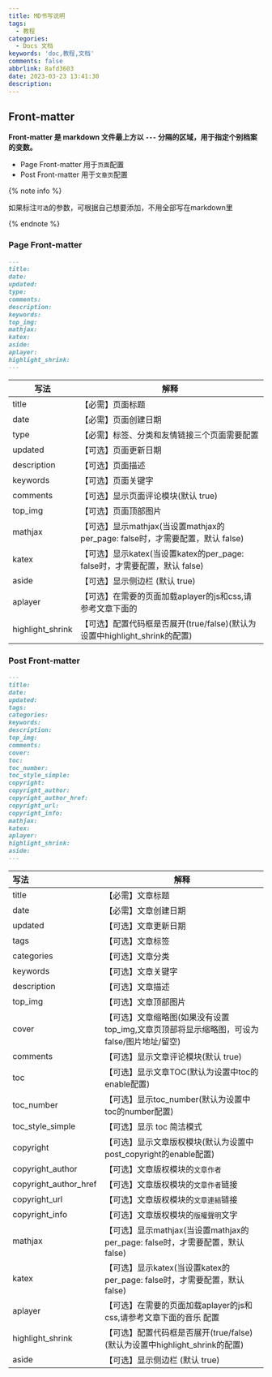 ```yaml
---
title: MD书写说明
tags:
  - 教程
categories:
  - Docs 文档
keywords: 'doc,教程,文档'
comments: false
abbrlink: 8afd3603
date: 2023-03-23 13:41:30
description:
---
```


## Front-matter

**Front-matter 是 markdown 文件最上方以 `---` 分隔的区域，用于指定个别档案的变数。**

- Page Front-matter 用于`页面`配置
- Post Front-matter 用于`文章页`配置

{% note info %}

如果标注`可选`的参数，可根据自己想要添加，不用全部写在markdown里

{% endnote %}

### Page Front-matter

```markdown
---
title:
date:
updated:
type:
comments:
description:
keywords:
top_img:
mathjax:
katex:
aside:
aplayer:
highlight_shrink:
---
```

| 写法             | 解释                                                        |
| ---------------- | ------------------------------------------------------------ |
| title            | 【必需】页面标题                                             |
| date             | 【必需】页面创建日期                                        |
| type             | 【必需】标签、分类和友情链接三个页面需要配置                 |
| updated          | 【可选】页面更新日期                                         |
| description      | 【可选】页面描述                                            |
| keywords         | 【可选】页面关键字                                           |
| comments         | 【可选】显示页面评论模块(默认 true)                          |
| top_img          | 【可选】页面顶部图片                                        |
| mathjax          | 【可选】显示mathjax(当设置mathjax的per_page: false时，才需要配置，默认 false) |
| katex            | 【可选】显示katex(当设置katex的per_page: false时，才需要配置，默认 false) |
| aside            | 【可选】显示侧边栏 (默认 true)                              |
| aplayer          | 【可选】在需要的页面加载aplayer的js和css,请参考文章下面的 |
| highlight_shrink | 【可选】配置代码框是否展开(true/false)(默认为设置中highlight_shrink的配置) |

### Post Front-matter

```markdown
---
title:
date:
updated:
tags:
categories:
keywords:
description:
top_img:
comments:
cover:
toc:
toc_number:
toc_style_simple:
copyright:
copyright_author:
copyright_author_href:
copyright_url:
copyright_info:
mathjax:
katex:
aplayer:
highlight_shrink:
aside:
---
```

| 写法                  | 解释                                                         |
| :-------------------- | ------------------------------------------------------------ |
| title                 | 【必需】文章标题                                            |
| date                  | 【必需】文章创建日期                                         |
| updated               | 【可选】文章更新日期                                       |
| tags                  | 【可选】文章标签                                            |
| categories            | 【可选】文章分类                                           |
| keywords              | 【可选】文章关键字                                           |
| description           | 【可选】文章描述                                            |
| top_img               | 【可选】文章顶部图片                                      |
| cover                 | 【可选】文章缩略图(如果没有设置top_img,文章页顶部将显示缩略图，可设为false/图片地址/留空) |
| comments              | 【可选】显示文章评论模块(默认 true)                          |
| toc                   | 【可选】显示文章TOC(默认为设置中toc的enable配置)            |
| toc_number            | 【可选】显示toc_number(默认为设置中toc的number配置)          |
| toc_style_simple      | 【可选】显示 toc 简洁模式                                  |
| copyright             | 【可选】显示文章版权模块(默认为设置中post_copyright的enable配置) |
| copyright_author      | 【可选】文章版权模块的`文章作者`                             |
| copyright_author_href | 【可选】文章版权模块的`文章作者`链接                         |
| copyright_url         | 【可选】文章版权模块的`文章連結`链接                        |
| copyright_info        | 【可选】文章版权模块的`版權聲明`文字                         |
| mathjax               | 【可选】显示mathjax(当设置mathjax的per_page: false时，才需要配置，默认 false) |
| katex                 | 【可选】显示katex(当设置katex的per_page: false时，才需要配置，默认 false) |
| aplayer               | 【可选】在需要的页面加载aplayer的js和css,请参考文章下面的音乐 配置 |
| highlight_shrink      | 【可选】配置代码框是否展开(true/false)(默认为设置中highlight_shrink的配置) |
| aside                 | 【可选】显示侧边栏 (默认 true)                               |

